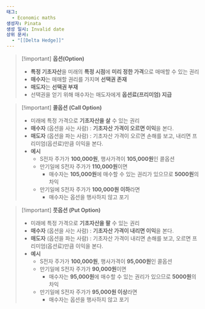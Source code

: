 ```yaml
---
태그:
  - Economic maths
생성자: Pinata
생성 일시: Invalid date
상위 문서:
  - "[[Delta Hedge]]"
---
```

> [!important] **옵션(Option)**
> 
> - **특정 기초자산**을 미래의 **특정 시점**에 **미리 정한 가격**으로 매매할 수 있는 권리
> - **매수자**는 매매할 권리를 가지며 **선택권 존재**
> - **매도자**는 **선택권 부재**
> - 선택권을 얻기 위해 매수자는 매도자에게 **옵션료(프리미엄) 지급**

> [!important] **콜옵션 (Call Option)**
> 
> - 미래에 특정 가격으로 **기초자산을 살** 수 있는 권리
> - **매수자** (옵션을 사는 사람) : **기초자산 가격이 오르면 이익**을 본다.
> - **매도자** (옵션을 파는 사람) : 기초자산 가격이 오르면 손해를 보고, 내리면 프리미엄(옵션료)만큼 이익을 본다.
> - **예시**
>     - S전자 주가가 **100,000원**, 행사가격이 **105,000원**인 콜옵션
>     - 만기일에 S전자 주가가 **110,000원**이면
>         - 매수자는 **105,000원**에 매수할 수 있는 권리가 있으므로 **5000원**의 차익
>     - 만기일에 S전자 주가가 **100,000원 이하**라면
>         - 매수자는 옵션을 행사하지 않고 포기

> [!important] **풋옵션 (Put Option)**
> 
> - 미래에 특정 가격으로 **기초자산을 팔** 수 있는 권리
> - **매수자** (옵션을 사는 사람) : **기초자산 가격이 내리면 이익**을 본다.
> - **매도자** (옵션을 파는 사람) : 기초자산 가격이 내리면 손해를 보고, 오르면 프리미엄(옵션료)만큼 이익을 본다.
> - **예시**
>     - S전자 주가가 **100,000원**, 행사가격이 **95,000원**인 콜옵션
>     - 만기일에 S전자 주가가 **90,000원**이면
>         - 매수자는 **95,000원**에 매수할 수 있는 권리가 있으므로 **5000원**의 차익
>     - 만기일에 S전자 주가가 **95,000원 이상**라면
>         - 매수자는 옵션을 행사하지 않고 포기